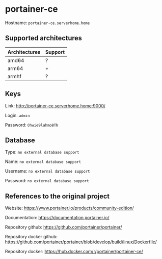 # portainer-ce
Hostname: `portainer-ce.serverhome.home`

## Supported architectures
| Architectures | Support |
| :------------ | :------ |
| amd64         | ?       |
| arm64         | +       |
| armhf         | ?       |

## Keys
Link: http://portainer-ce.serverhome.home:9000/

Login: `admin`

Password: `Ohwie9lahmo8Th`

## Database
Type: `no external database support`

Name: `no external database support`

Username: `no external database support`

Password: `no external database support`

## References to the original project
Website: https://www.portainer.io/products/community-edition/

Documentation: https://documentation.portainer.io/

Repository github: https://github.com/portainer/portainer/

Repository docker github: https://github.com/portainer/portainer/blob/develop/build/linux/Dockerfile/

Repository docker: https://hub.docker.com/r/portainer/portainer-ce/